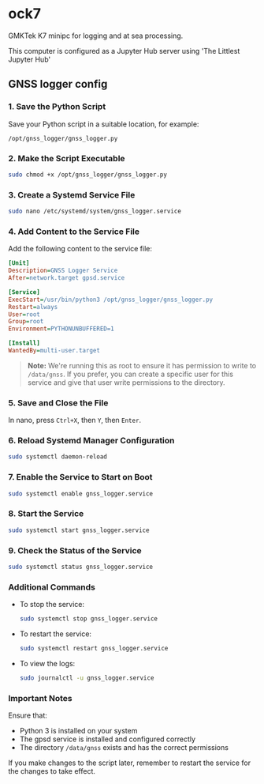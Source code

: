 # ock7

GMKTek K7 minipc for logging and at sea processing.

This computer is configured as a Jupyter Hub server using 'The Littlest Jupyter Hub'

## GNSS logger config

### 1. Save the Python Script

Save your Python script in a suitable location, for example:
```
/opt/gnss_logger/gnss_logger.py
```

### 2. Make the Script Executable

```bash
sudo chmod +x /opt/gnss_logger/gnss_logger.py
```

### 3. Create a Systemd Service File

```bash
sudo nano /etc/systemd/system/gnss_logger.service
```

### 4. Add Content to the Service File

Add the following content to the service file:

```ini
[Unit]
Description=GNSS Logger Service
After=network.target gpsd.service

[Service]
ExecStart=/usr/bin/python3 /opt/gnss_logger/gnss_logger.py
Restart=always
User=root
Group=root
Environment=PYTHONUNBUFFERED=1

[Install]
WantedBy=multi-user.target
```

> **Note:** We're running this as root to ensure it has permission to write to `/data/gnss`. If you prefer, you can create a specific user for this service and give that user write permissions to the directory.

### 5. Save and Close the File

In nano, press `Ctrl+X`, then `Y`, then `Enter`.

### 6. Reload Systemd Manager Configuration

```bash
sudo systemctl daemon-reload
```

### 7. Enable the Service to Start on Boot

```bash
sudo systemctl enable gnss_logger.service
```

### 8. Start the Service

```bash
sudo systemctl start gnss_logger.service
```

### 9. Check the Status of the Service

```bash
sudo systemctl status gnss_logger.service
```

### Additional Commands

- To stop the service: 
  ```bash
  sudo systemctl stop gnss_logger.service
  ```
- To restart the service: 
  ```bash
  sudo systemctl restart gnss_logger.service
  ```
- To view the logs: 
  ```bash
  sudo journalctl -u gnss_logger.service
  ```

### Important Notes

Ensure that:
- Python 3 is installed on your system
- The gpsd service is installed and configured correctly
- The directory `/data/gnss` exists and has the correct permissions

If you make changes to the script later, remember to restart the service for the changes to take effect.

